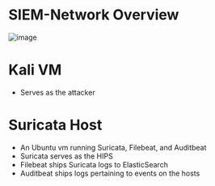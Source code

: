 # SIEM-Network Overview
![image](https://github.com/goodopsec/SIEM-Network/assets/37912203/b8ef674c-7609-4a57-9871-4dd385c27e09)

# Kali VM
- Serves as the attacker

# Suricata Host
- An Ubuntu vm running Suricata, Filebeat, and Auditbeat
- Suricata serves as the HIPS
- Filebeat ships Suricata logs to ElasticSearch
- Auditbeat ships logs pertaining to events on the hosts
